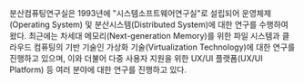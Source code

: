 
분산컴퓨팅연구실은 1993년에 "시스템소프트웨어연구실"로 설립되어 운영체제(Operating System) 및 분산시스템(Distributed System)에 대한 연구를 수행하여 왔다. 
최근에는 차세대 메모리(Next-generation Memory)를 위한 파일 시스템과 클라우드 컴퓨팅의 기반 기술인 가상화 기술(Virtualization Technology)에 대한 연구를 진행하고 있으며, 이와 더불어 다중 사용자 지원을 위한 UX/UI 플랫폼(UX/UI Platform) 등 여러 분야에 대한 연구를 진행하고 있다.

